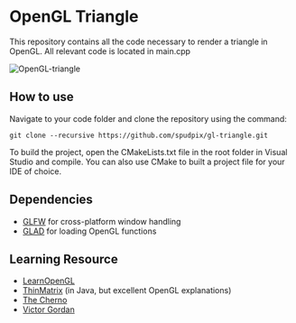 # OpenGL Triangle
This repository contains all the code necessary to render a triangle in OpenGL. All relevant code is located in main.cpp

![OpenGL-triangle](https://user-images.githubusercontent.com/29679352/124736324-cb671a00-df0e-11eb-8b36-df605d42e17e.PNG)

## How to use

Navigate to your code folder and clone the repository using the command:
```
git clone --recursive https://github.com/spudpix/gl-triangle.git
```
To build the project, open the CMakeLists.txt file in the root folder in Visual Studio and compile. You can also use CMake to built a project file for your IDE of choice.

## Dependencies 

* [GLFW](https://github.com/glfw/glfw) for cross-platform window handling 
* [GLAD](https://github.com/Dav1dde/glad) for loading OpenGL functions

## Learning Resource

* [LearnOpenGL](https://learnopengl.com/)
* [ThinMatrix](https://youtube.com/playlist?list=PLRIWtICgwaX0u7Rf9zkZhLoLuZVfUksDP) (in Java, but excellent OpenGL explanations) 
* [The Cherno](https://www.youtube.com/user/TheChernoProject)
* [Victor Gordan](https://www.youtube.com/channel/UC8WizezjQVClpWfdKMwtcmw)


